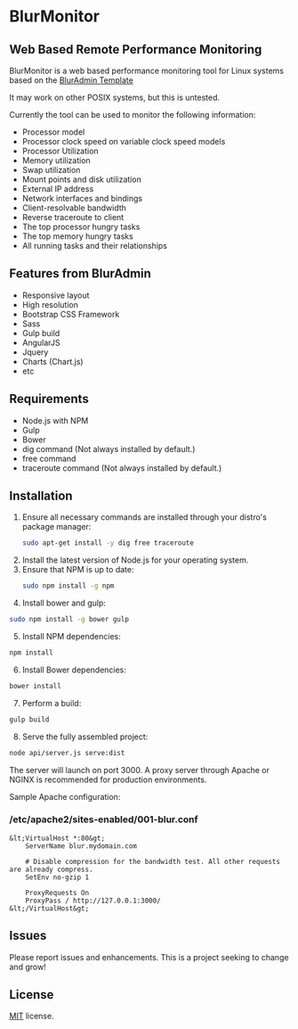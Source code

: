 # BlurMonitor
## Web Based Remote Performance Monitoring

BlurMonitor is a web based performance monitoring tool for Linux systems based on the [BlurAdmin Template](https://github.com/akveo/blur-admin)

It may work on other POSIX systems, but this is untested.

Currently the tool can be used to monitor the following information:

* Processor model
* Processor clock speed on variable clock speed models
* Processor Utilization
* Memory utilization
* Swap utilization
* Mount points and disk utilization
* External IP address
* Network interfaces and bindings
* Client-resolvable bandwidth
* Reverse traceroute to client
* The top processor hungry tasks
* The top memory hungry tasks
* All running tasks and their relationships

## Features from BlurAdmin

* Responsive layout
* High resolution
* Bootstrap CSS Framework
* Sass
* Gulp build
* AngularJS
* Jquery
* Charts (Chart.js)
* etc

## Requirements

* Node.js with NPM
* Gulp
* Bower
* dig command (Not always installed by default.)
* free command
* traceroute command (Not always installed by default.)

## Installation

1. Ensure all necessary commands are installed through your distro's package manager:
	```bash
	sudo apt-get install -y dig free traceroute
	``` 
2. Install the latest version of Node.js for your operating system.
3. Ensure that NPM is up to date:
	```bash
	sudo npm install -g npm
	```
4. Install bower and gulp:
```bash
sudo npm install -g bower gulp
```
5. Install NPM dependencies:
```bash
npm install
```
6. Install Bower dependencies:
```bash
bower install
```
7. Perform a build:
```bash
gulp build
```
8. Serve the fully assembled project:
```bash
node api/server.js serve:dist
```

The server will launch on port 3000. A proxy server through Apache or NGINX is recommended for production environments.

Sample Apache configuration:

### /etc/apache2/sites-enabled/001-blur.conf
```
&lt;VirtualHost *:80&gt;
	ServerName blur.mydomain.com
	
	# Disable compression for the bandwidth test. All other requests are already compress.
	SetEnv no-gzip 1
	
	ProxyRequests On
	ProxyPass / http://127.0.0.1:3000/
&lt;/VirtualHost&gt;
```

## Issues

Please report issues and enhancements. This is a project seeking to change and grow!

## License

<a href=/LICENSE.txt target="_blank">MIT</a> license.
